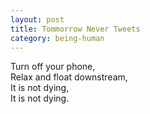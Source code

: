 ```yaml
---
layout: post
title: Tommorrow Never Tweets
category: being-human
---
```


Turn off your phone,  
Relax and float downstream,  
It is not dying,  
It is not dying.
